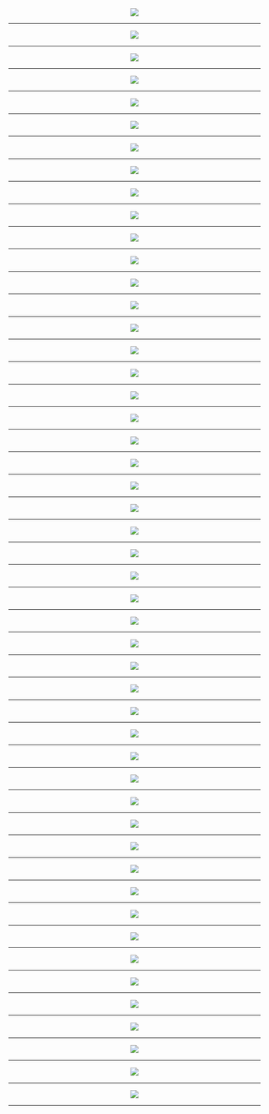 
<div align='center'>
<img src='http://gfw-breaker.win/pdf/425/p001.png?ok'/><hr/>
<img src='http://gfw-breaker.win/pdf/425/p002.png?ok'/><hr/>
<img src='http://gfw-breaker.win/pdf/425/p003.png?ok'/><hr/>
<img src='http://gfw-breaker.win/pdf/425/p004.png?ok'/><hr/>
<img src='http://gfw-breaker.win/pdf/425/p005.png?ok'/><hr/>
<img src='http://gfw-breaker.win/pdf/425/p006.png?ok'/><hr/>
<img src='http://gfw-breaker.win/pdf/425/p007.png?ok'/><hr/>
<img src='http://gfw-breaker.win/pdf/425/p008.png?ok'/><hr/>
<img src='http://gfw-breaker.win/pdf/425/p009.png?ok'/><hr/>
<img src='http://gfw-breaker.win/pdf/425/p010.png?ok'/><hr/>
<img src='http://gfw-breaker.win/pdf/425/p011.png?ok'/><hr/>
<img src='http://gfw-breaker.win/pdf/425/p012.png?ok'/><hr/>
<img src='http://gfw-breaker.win/pdf/425/p013.png?ok'/><hr/>
<img src='http://gfw-breaker.win/pdf/425/p014.png?ok'/><hr/>
<img src='http://gfw-breaker.win/pdf/425/p015.png?ok'/><hr/>
<img src='http://gfw-breaker.win/pdf/425/p016.png?ok'/><hr/>
<img src='http://gfw-breaker.win/pdf/425/p017.png?ok'/><hr/>
<img src='http://gfw-breaker.win/pdf/425/p018.png?ok'/><hr/>
<img src='http://gfw-breaker.win/pdf/425/p019.png?ok'/><hr/>
<img src='http://gfw-breaker.win/pdf/425/p020.png?ok'/><hr/>
<img src='http://gfw-breaker.win/pdf/425/p021.png?ok'/><hr/>
<img src='http://gfw-breaker.win/pdf/425/p022.png?ok'/><hr/>
<img src='http://gfw-breaker.win/pdf/425/p023.png?ok'/><hr/>
<img src='http://gfw-breaker.win/pdf/425/p024.png?ok'/><hr/>
<img src='http://gfw-breaker.win/pdf/425/p025.png?ok'/><hr/>
<img src='http://gfw-breaker.win/pdf/425/p026.png?ok'/><hr/>
<img src='http://gfw-breaker.win/pdf/425/p027.png?ok'/><hr/>
<img src='http://gfw-breaker.win/pdf/425/p028.png?ok'/><hr/>
<img src='http://gfw-breaker.win/pdf/425/p029.png?ok'/><hr/>
<img src='http://gfw-breaker.win/pdf/425/p030.png?ok'/><hr/>
<img src='http://gfw-breaker.win/pdf/425/p031.png?ok'/><hr/>
<img src='http://gfw-breaker.win/pdf/425/p032.png?ok'/><hr/>
<img src='http://gfw-breaker.win/pdf/425/p033.png?ok'/><hr/>
<img src='http://gfw-breaker.win/pdf/425/p034.png?ok'/><hr/>
<img src='http://gfw-breaker.win/pdf/425/p035.png?ok'/><hr/>
<img src='http://gfw-breaker.win/pdf/425/p036.png?ok'/><hr/>
<img src='http://gfw-breaker.win/pdf/425/p037.png?ok'/><hr/>
<img src='http://gfw-breaker.win/pdf/425/p038.png?ok'/><hr/>
<img src='http://gfw-breaker.win/pdf/425/p039.png?ok'/><hr/>
<img src='http://gfw-breaker.win/pdf/425/p040.png?ok'/><hr/>
<img src='http://gfw-breaker.win/pdf/425/p041.png?ok'/><hr/>
<img src='http://gfw-breaker.win/pdf/425/p042.png?ok'/><hr/>
<img src='http://gfw-breaker.win/pdf/425/p043.png?ok'/><hr/>
<img src='http://gfw-breaker.win/pdf/425/p044.png?ok'/><hr/>
<img src='http://gfw-breaker.win/pdf/425/p045.png?ok'/><hr/>
<img src='http://gfw-breaker.win/pdf/425/p046.png?ok'/><hr/>
<img src='http://gfw-breaker.win/pdf/425/p047.png?ok'/><hr/>
<img src='http://gfw-breaker.win/pdf/425/p048.png?ok'/><hr/>
<img src='http://gfw-breaker.win/pdf/425/p049.png?ok'/><hr/>
</div>
